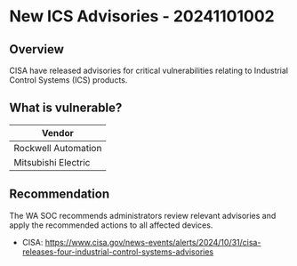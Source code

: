 # New ICS Advisories - 20241101002

## Overview

CISA have released advisories for critical vulnerabilities relating to Industrial Control Systems (ICS) products.

## What is vulnerable?

| Vendor            |
| ----------------- |
| Rockwell Automation |
| Mitsubishi Electric |

## Recommendation

The WA SOC recommends administrators review relevant advisories and apply the recommended actions to all affected devices.

- CISA: <https://www.cisa.gov/news-events/alerts/2024/10/31/cisa-releases-four-industrial-control-systems-advisories>
